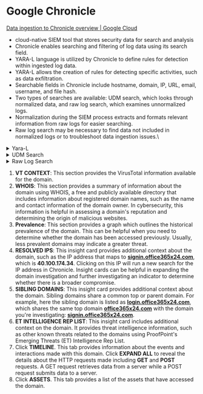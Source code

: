 # Google Chronicle

[Data ingestion to Chronicle overview  |  Google Cloud](https://cloud.google.com/chronicle/docs/data-ingestion-flow)

* cloud-native SIEM tool that stores security data for search and analysis
* Chronicle enables searching and filtering of log data using its search field.
* YARA-L language is utilized by Chronicle to define rules for detection within ingested log data.
* YARA-L allows the creation of rules for detecting specific activities, such as data exfiltration.
* Searchable fields in Chronicle include hostname, domain, IP, URL, email, username, and file hash.
* Two types of searches are available: UDM search, which looks through normalized data, and raw log search, which examines unnormalized logs.
* Normalization during the SIEM process extracts and formats relevant information from raw logs for easier searching.
* Raw log search may be necessary to find data not included in normalized logs or to troubleshoot data ingestion issues.\\

<details>

<summary>Yara-L</summary>



* YARA-L is a computer language used to create rules for searching through ingested log data.
* It allows you to define rules for detection, such as detecting specific activities related to the exfiltration of valuable data.
* Using Chronicle's search field, you can search for fields like hostname, domain, IP, URL, email, username, or file hash.
* You can enter different types of searches, including UDM search (Unified Data Model) and raw log search.
* UDM search searches through normalized data, while raw log search searches through logs that have not been normalized.
* A reason we might need to search raw logs is to find data that may not have been included in the normalized logs, like specific fields that have not been normalized, or to troubleshoot data ingestion problems.

</details>

<details>

<summary>UDM Search</summary>



Unified Data Model

Let's examine a UDM search for a failed login using Chronicle. First, let's click on the structured query builder icon, so that we can perform a UDM search. I'll type in the search:

```
metadata.event_type = "USER_LOGIN" AND security_result.action = "BLOCK"
```

Since we are searching for normalized data, we need to specify a search that uses UDM format. UDM events have a set of common fields.

* The metadata.event\_type field specifies the type of event being searched, such as authentication activity.
* The search query includes logical operators like AND to ensure both specified terms are contained in the results.
* The security\_result.action field indicates the security action taken, such as allow or block.
* Upon pressing the query button, the search focuses on normalized data.
* Search results include a timeline graph visualizing events like failed logins over time, aiding in pattern recognition. Each event in the search results is associated with a timestamp and asset (device name), providing context.
* Clicking on an event allows access to the associated raw log for detailed investigation.
* Quick Filters on the left offer additional fields or values for refining search results, such as target IP addresses. Utilizing Quick Filters helps in locating specific data efficiently and saving time during analysis.

***

*   **Entities**:

    Entities are also known as nouns. All UDM events must contain at least one entity. This field provides additional context about a device, user, or process that’s involved in an event. For example, a UDM event that contains entity information includes the details of the origin of an event such as the hostname, the username, and IP address of the event.
*   **Event metadata**:

    This field provides a basic description of an event, including what type of event it is, timestamps, and more.
*   **Network metadata**: \*\*\*\*

    This field provides information about network-related events and protocol details.
*   **Security results**: \*\*\*\*

    This field provides the security-related outcome of events. An example of a security result can be an antivirus software detecting and quarantining a malicious file by reporting "virus detected and quarantined."

</details>

<details>

<summary>Raw Log Search</summary>



* If data cannot be found using normalized search, the option of searching raw logs is available.
* Raw log search examines logs that have not undergone normalization.
* Raw logs are processed during normalization, extracting and formatting relevant information for easier searching.
* Raw log search may be necessary to find data not included in normalized logs, such as specific unnormalized fields.
* It can also be used to troubleshoot data ingestion issues during the SIEM process.

</details>

1. **VT CONTEXT**: This section provides the VirusTotal information available for the domain.
2. **WHOIS**: This section provides a summary of information about the domain using WHOIS, a free and publicly available directory that includes information about registered domain names, such as the name and contact information of the domain owner. In cybersecurity, this information is helpful in assessing a domain's reputation and determining the origin of malicious websites.
3. **Prevalence**: This section provides a graph which outlines the historical prevalence of the domain. This can be helpful when you need to determine whether the domain has been accessed previously. Usually, less prevalent domains may indicate a greater threat.
4. **RESOLVED IPS**: This insight card provides additional context about the domain, such as the IP address that maps to [**signin.office365x24.com**](http://signin.office365x24.com), which is **40.100.174.34**. Clicking on this IP will run a new search for the IP address in Chronicle. Insight cards can be helpful in expanding the domain investigation and further investigating an indicator to determine whether there is a broader compromise.
5. **SIBLING DOMAINS**: This insight card provides additional context about the domain. Sibling domains share a common top or parent domain. For example, here the sibling domain is listed as [**login.office365x24.com**](http://login.office365x24.com), which shares the same top domain [**office365x24.com**](http://office365x24.com) with the domain you're investigating: [**signin.office365x24.com**](http://signin.office365x24.com).
6. **ET INTELLIGENCE REP LIST**: This insight card includes additional context on the domain. It provides threat intelligence information, such as other known threats related to the domains using ProofPoint's Emerging Threats (ET) Intelligence Rep List.
7. Click **TIMELINE**. This tab provides information about the events and interactions made with this domain. Click **EXPAND ALL** to reveal the details about the HTTP requests made including **GET** and **POST** requests. A GET request retrieves data from a server while a POST request submits data to a server.
8. Click **ASSETS**. This tab provides a list of the assets that have accessed the domain.












